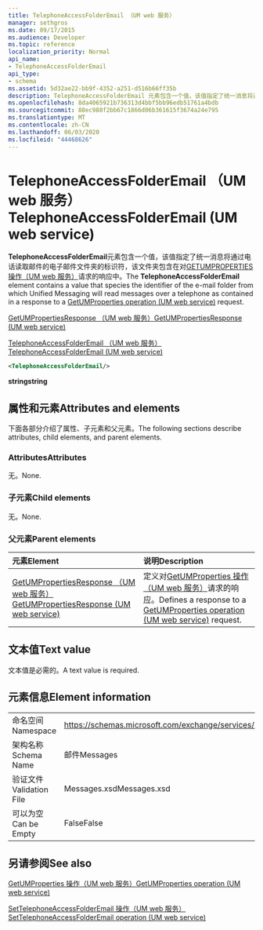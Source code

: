 ```yaml
---
title: TelephoneAccessFolderEmail （UM web 服务）
manager: sethgros
ms.date: 09/17/2015
ms.audience: Developer
ms.topic: reference
localization_priority: Normal
api_name:
- TelephoneAccessFolderEmail
api_type:
- schema
ms.assetid: 5d32ae22-bb9f-4352-a251-d516b66ff35b
description: TelephoneAccessFolderEmail 元素包含一个值，该值指定了统一消息将通过电话读取邮件的电子邮件文件夹的标识符，该文件夹包含在对 GetUMProperties 操作（UM web 服务）请求的响应中。
ms.openlocfilehash: 8da4065921b736313d4bbf5bb96edb51761a4bdb
ms.sourcegitcommit: 88ec988f2bb67c1866d06b361615f3674a24e795
ms.translationtype: MT
ms.contentlocale: zh-CN
ms.lasthandoff: 06/03/2020
ms.locfileid: "44468626"
---
```

# <a name="telephoneaccessfolderemail-um-web-service"></a><span data-ttu-id="cfda8-103">TelephoneAccessFolderEmail （UM web 服务）</span><span class="sxs-lookup"><span data-stu-id="cfda8-103">TelephoneAccessFolderEmail (UM web service)</span></span>

<span data-ttu-id="cfda8-104">**TelephoneAccessFolderEmail**元素包含一个值，该值指定了统一消息将通过电话读取邮件的电子邮件文件夹的标识符，该文件夹包含在对[GETUMPROPERTIES 操作（UM web 服务）](getumproperties-operation-um-web-service.md)请求的响应中。</span><span class="sxs-lookup"><span data-stu-id="cfda8-104">The **TelephoneAccessFolderEmail** element contains a value that species the identifier of the e-mail folder from which Unified Messaging will read messages over a telephone as contained in a response to a [GetUMProperties operation (UM web service)](getumproperties-operation-um-web-service.md) request.</span></span> 
  
[<span data-ttu-id="cfda8-105">GetUMPropertiesResponse （UM web 服务）</span><span class="sxs-lookup"><span data-stu-id="cfda8-105">GetUMPropertiesResponse (UM web service)</span></span>](getumpropertiesresponse-um-web-service.md)
  
[<span data-ttu-id="cfda8-106">TelephoneAccessFolderEmail （UM web 服务）</span><span class="sxs-lookup"><span data-stu-id="cfda8-106">TelephoneAccessFolderEmail (UM web service)</span></span>](telephoneaccessfolderemail-um-web-service.md)
  
```xml
<TelephoneAccessFolderEmail/>
```

 <span data-ttu-id="cfda8-107">**string**</span><span class="sxs-lookup"><span data-stu-id="cfda8-107">**string**</span></span>
## <a name="attributes-and-elements"></a><span data-ttu-id="cfda8-108">属性和元素</span><span class="sxs-lookup"><span data-stu-id="cfda8-108">Attributes and elements</span></span>

<span data-ttu-id="cfda8-109">下面各部分介绍了属性、子元素和父元素。</span><span class="sxs-lookup"><span data-stu-id="cfda8-109">The following sections describe attributes, child elements, and parent elements.</span></span>
  
### <a name="attributes"></a><span data-ttu-id="cfda8-110">Attributes</span><span class="sxs-lookup"><span data-stu-id="cfda8-110">Attributes</span></span>

<span data-ttu-id="cfda8-111">无。</span><span class="sxs-lookup"><span data-stu-id="cfda8-111">None.</span></span>
  
### <a name="child-elements"></a><span data-ttu-id="cfda8-112">子元素</span><span class="sxs-lookup"><span data-stu-id="cfda8-112">Child elements</span></span>

<span data-ttu-id="cfda8-113">无。</span><span class="sxs-lookup"><span data-stu-id="cfda8-113">None.</span></span>
  
### <a name="parent-elements"></a><span data-ttu-id="cfda8-114">父元素</span><span class="sxs-lookup"><span data-stu-id="cfda8-114">Parent elements</span></span>

|<span data-ttu-id="cfda8-115">**元素**</span><span class="sxs-lookup"><span data-stu-id="cfda8-115">**Element**</span></span>|<span data-ttu-id="cfda8-116">**说明**</span><span class="sxs-lookup"><span data-stu-id="cfda8-116">**Description**</span></span>|
|:-----|:-----|
|[<span data-ttu-id="cfda8-117">GetUMPropertiesResponse （UM web 服务）</span><span class="sxs-lookup"><span data-stu-id="cfda8-117">GetUMPropertiesResponse (UM web service)</span></span>](getumpropertiesresponse-um-web-service.md) <br/> |<span data-ttu-id="cfda8-118">定义对[GetUMProperties 操作（UM web 服务）](getumproperties-operation-um-web-service.md)请求的响应。</span><span class="sxs-lookup"><span data-stu-id="cfda8-118">Defines a response to a [GetUMProperties operation (UM web service)](getumproperties-operation-um-web-service.md) request.</span></span>  <br/> |
   
## <a name="text-value"></a><span data-ttu-id="cfda8-119">文本值</span><span class="sxs-lookup"><span data-stu-id="cfda8-119">Text value</span></span>

<span data-ttu-id="cfda8-120">文本值是必需的。</span><span class="sxs-lookup"><span data-stu-id="cfda8-120">A text value is required.</span></span>
  
## <a name="element-information"></a><span data-ttu-id="cfda8-121">元素信息</span><span class="sxs-lookup"><span data-stu-id="cfda8-121">Element information</span></span>

|||
|:-----|:-----|
|<span data-ttu-id="cfda8-122">命名空间</span><span class="sxs-lookup"><span data-stu-id="cfda8-122">Namespace</span></span>  <br/> |https://schemas.microsoft.com/exchange/services/2006/messages  <br/> |
|<span data-ttu-id="cfda8-123">架构名称</span><span class="sxs-lookup"><span data-stu-id="cfda8-123">Schema Name</span></span>  <br/> |<span data-ttu-id="cfda8-124">邮件</span><span class="sxs-lookup"><span data-stu-id="cfda8-124">Messages</span></span>  <br/> |
|<span data-ttu-id="cfda8-125">验证文件</span><span class="sxs-lookup"><span data-stu-id="cfda8-125">Validation File</span></span>  <br/> |<span data-ttu-id="cfda8-126">Messages.xsd</span><span class="sxs-lookup"><span data-stu-id="cfda8-126">Messages.xsd</span></span>  <br/> |
|<span data-ttu-id="cfda8-127">可以为空</span><span class="sxs-lookup"><span data-stu-id="cfda8-127">Can be Empty</span></span>  <br/> |<span data-ttu-id="cfda8-128">False</span><span class="sxs-lookup"><span data-stu-id="cfda8-128">False</span></span>  <br/> |
   
## <a name="see-also"></a><span data-ttu-id="cfda8-129">另请参阅</span><span class="sxs-lookup"><span data-stu-id="cfda8-129">See also</span></span>



[<span data-ttu-id="cfda8-130">GetUMProperties 操作（UM web 服务）</span><span class="sxs-lookup"><span data-stu-id="cfda8-130">GetUMProperties operation (UM web service)</span></span>](getumproperties-operation-um-web-service.md)
  
[<span data-ttu-id="cfda8-131">SetTelephoneAccessFolderEmail 操作（UM web 服务）</span><span class="sxs-lookup"><span data-stu-id="cfda8-131">SetTelephoneAccessFolderEmail operation (UM web service)</span></span>](settelephoneaccessfolderemail-operation-um-web-service.md)

